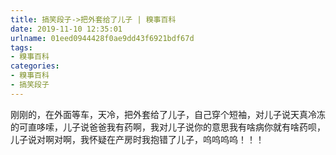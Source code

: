 ```yaml
---
title: 搞笑段子->把外套给了儿子 | 糗事百科
date: 2019-11-10 12:35:01
urlname: 01eed0944428f0ae9dd43f6921bdf67d
tags: 
- 糗事百科
categories:
- 糗事百科
- 搞笑段子
---
```

刚刚的，在外面等车，天冷，把外套给了儿子，自己穿个短袖，对儿子说天真冷冻的可直哆嗦，儿子说爸爸我有药啊，我对儿子说你的意思我有啥病你就有啥药呗，儿子说对啊对啊，我怀疑在产房时我抱错了儿子，呜呜呜呜！！！


